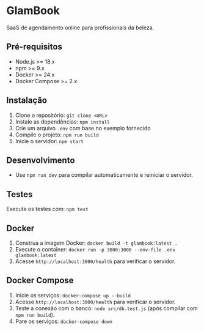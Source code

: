 # GlamBook

SaaS de agendamento online para profissionais da beleza.

## Pré-requisitos
- Node.js >= 18.x
- npm >= 9.x
- Docker >= 24.x
- Docker Compose >= 2.x

## Instalação
1. Clone o repositório: `git clone <URL>`
2. Instale as dependências: `npm install`
3. Crie um arquivo `.env` com base no exemplo fornecido
4. Compile o projeto: `npm run build`
5. Inicie o servidor: `npm start`

## Desenvolvimento
- Use `npm run dev` para compilar automaticamente e reiniciar o servidor.

## Testes
Execute os testes com: `npm test`

## Docker
1. Construa a imagem Docker: `docker build -t glambook:latest .`
2. Execute o container: `docker run -p 3000:3000 --env-file .env glambook:latest`
3. Acesse `http://localhost:3000/health` para verificar o servidor.

## Docker Compose
1. Inicie os serviços: `docker-compose up --build`
2. Acesse `http://localhost:3000/health` para verificar o servidor.
3. Teste a conexão com o banco: `node src/db.test.js` (após compilar com `npm run build`).
4. Pare os serviços: `docker-compose down`